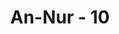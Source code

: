 ---
title: "An-Nur - 10"
no: 10
arabic_no: ١٠
ayah: وَلَوْلَا فَضْلُ اللّٰهِ عَلَيْكُمْ وَرَحْمَتُهٗ وَاَنَّ اللّٰهَ تَوَّابٌ حَكِيْمٌ ࣖ
translation: "Dan seandainya bukan karena karunia Allah dan rahmat-Nya kepadamu (niscaya kamu akan menemui kesulitan). Dan sesungguhnya Allah Maha Penerima Tobat, Mahabijaksana."
tafsir: "Maksud ayat ini adalah bahwa dimudahkannya penyelesaian kemelut rumah tangga dengan membolehkan saling laknat yang mengakibatkan perceraian selamanya, ditutupnya aib dalam rumah tangga, tidak dilaksanakan segera di dunia hukuman bagi orang yang berzina, dan diberikannya kesempatan bagi yang berdosa itu untuk bertobat dari perbuatan zinanya. Itu semua merupakan karunia Allah dan rahmat-Nya. Bila ia benar-benar tobat dari perbuatan dosanya itu Allah menerima tobatnya. Allah Mahabijaksana dengan menutup aib seseorang, tidak segera menghukumnya di dunia ini, dan memberinya kesempatan untuk bertobat.\n\nSeorang suami yang memergoki istrinya berbuat mesum dengan laki-laki lain tindakan apakah yang akan ia lakukan? Kalau ia membunuh laki-laki itu, tentunya ia akan dibunuh pula (sebagai qisas baginya). Kalau ia diamkan saja kejadian itu, maka itu adalah satu tindakan yang salah. Dan kalau ia beberkan peristiwa itu dan menuduh istrinya berzina padahal ia tidak punya saksi, maka ia akan di-had, dikenakan hukuman dera dan tidak akan diterima kesaksiannya dan ucapannya selama-lamanya, apabila ia tidak dapat mendatangkan empat orang saksi yang melihat dengan matanya sendiri peristiwa itu.\n\nApakah ia akan pergi mencari empat orang saksi untuk diajak menyaksikan perbuatan mesum istrinya itu? Suatu hal yang tidak mungkin. Maka atas karunia dan rahmat Allah Yang Maha Pengampun dan Bijaksana, suami yang melihat istrinya berzina dengan laki-laki lain itu, tidak lagi dibebani mencari empat orang saksi untuk turut bersama-sama dia menyaksikan peristiwa perzinaan itu, tetapi cukuplah ia bersumpah dan mengemukakan kesaksiannya empat kali, kemudian ditambah satu kali dengan pernyataan kesediaan menerima laknat Allah bila dia berbohong, sebagaimana tersebut di atas yang dikenal dengan istilah \"li'an\". Dengan demikian terhindarlah ia dari hukuman menuduh, yaitu hukuman dera delapan puluh kali. Untuk menghindarkan istrinya yang dituduh itu dari hukuman zina, maka ia hanya perlu melakukan hal yang sama, yaitu mengajukan sumpah dan kesaksiannya empat kali kemudian ditambah satu kali kesediaan menerima laknat bila suaminya benar dengan tuduhannya, sebagaimana tersebut di atas."
---